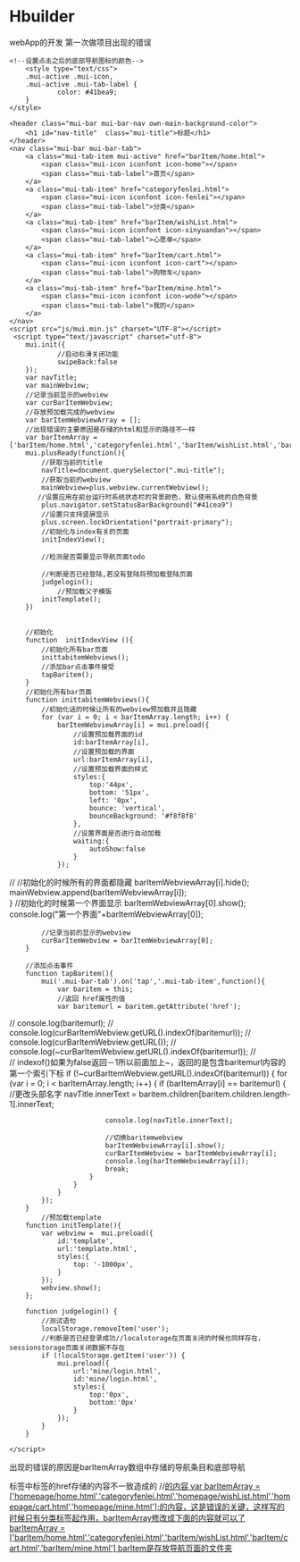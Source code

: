 # Hbuilder
webApp的开发
第一次做项目出现的错误
<head>
    <meta charset="utf-8">
    <meta name="viewport" content="width=device-width,initial-scale=1,minimum-scale=1,maximum-scale=1,user-scalable=no" />
    <title></title>
    <script src="js/mui.min.js"></script>
    <link href="css/mui.min.css" rel="stylesheet"/>
       	<link rel="stylesheet" type="text/css" href="css/own.css"/>
   	<link rel="stylesheet" type="text/css" href="css/iconfont.css"/>
   
    <!--设置点击之后的底部导航图标的颜色-->
    	<style type="text/css">
	  	.mui-active .mui-icon,
	  	.mui-active .mui-tab-label {
		    	color: #41bea9;
	  	}
   	</style>
</head>
<body  class="own-gray-color">
	
	<header class="mui-bar mui-bar-nav own-main-background-color">
	    <h1 id="nav-title"  class="mui-title">标题</h1>
	</header>
	<nav class="mui-bar mui-bar-tab">
	    <a class="mui-tab-item mui-active" href="barItem/home.html">
	        <span class="mui-icon iconfont icon-home"></span>
	        <span class="mui-tab-label">首页</span>
	    </a>
	    <a class="mui-tab-item" href="categoryfenlei.html">
	        <span class="mui-icon iconfont icon-fenlei"></span>
	        <span class="mui-tab-label">分类</span>
	    </a>
	    <a class="mui-tab-item" href="barItem/wishList.html">
	        <span class="mui-icon iconfont icon-xinyuandan"></span>
	        <span class="mui-tab-label">心愿单</span>
	    </a>
	    <a class="mui-tab-item" href="barItem/cart.html">
	        <span class="mui-icon iconfont icon-cart"></span>
	        <span class="mui-tab-label">购物车</span>
	    </a>
	    <a class="mui-tab-item" href="barItem/mine.html">
	        <span class="mui-icon iconfont icon-wode"></span>
	        <span class="mui-tab-label">我的</span>
	    </a>
	</nav>
	<script src="js/mui.min.js" charset="UTF-8"></script>
	 <script type="text/javascript" charset="utf-8">
      	mui.init({
      			//启动右滑关闭功能
      			swipeBack:false
      	});
      	var navTitle;
		var mainWebview;
		//记录当前显示的webview
		var curBarItemWebview;
		//存放预加载完成的webview
		var barItemWebviewArray = [];
		//出现错误的主要原因是存储的html和显示的路径不一样
		var barItemArray = ['barItem/home.html','categoryfenlei.html','barItem/wishList.html','barItem/cart.html','barItem/mine.html'];
		mui.plusReady(function(){
			//获取当前的title
			navTitle=document.querySelector(".mui-title");
			//获取当前的webview
			mainWebview=plus.webview.currentWebview();
           //设置应用在前台运行时系统状态栏的背景颜色，默认使用系统的白色背景
			plus.navigator.setStatusBarBackground("#41cea9")
			//设置只支持竖屏显示
			plus.screen.lockOrientation("portrait-primary");
			//初始化与index有关的页面
			initIndexView();
			
			//检测是否需要显示导航页面todo
			
			//判断是否已经登陆,若没有登陆将预加载登陆页面
			judgelogin();
				//预加载父子模版
			initTemplate();			
		})
		
		
		//初始化
		function  initIndexView (){
			//初始化所有bar页面
			inittabitemWebviews();
			//添加bar点击事件接受
			tapBaritem();
		}
		//初始化所有bar页面
		function inittabitemWebviews(){
			//初始化话的时候让所有的webview预加载并且隐藏
			for (var i = 0; i < barItemArray.length; i++) {
				barItemWebviewArray[i] = mui.preload({
					//设置预加载界面的id
					id:barItemArray[i],
					//设置预加载的界面
					url:barItemArray[i],
					//设置预加载界面的样式
					styles:{
						top:'44px',
						bottom: '51px',
						left: '0px',
						bounce: 'vertical',
						bounceBackground: '#f8f8f8'
					},
					//设置界面是否进行自动加载
					waiting:{
						autoShow:false
					}
				});
//				//初始化的时候所有的界面都隐藏
				barItemWebviewArray[i].hide();
				mainWebview.append(barItemWebviewArray[i]);				
			}
			//初始化的时候第一个界面显示
			barItemWebviewArray[0].show();
			console.log("第一个界面"+barItemWebviewArray[0]);
			
			
			
			//记录当前的显示的webview
			curBarItemWebview = barItemWebviewArray[0];
		}
		
		//添加点击事件
		function tapBaritem(){
			mui('.mui-bar-tab').on('tap','.mui-tab-item',function(){
				var baritem = this;
				//返回 href属性的值
				var baritemurl = baritem.getAttribute('href'); 
//			 	console.log(baritemurl);
//				console.log(curBarItemWebview.getURL().indexOf(baritemurl));
//				console.log(curBarItemWebview.getURL());
//				console.log(~curBarItemWebview.getURL().indexOf(baritemurl));
//				
//				indexof()如果为false返回－1所以前面加上~，返回的是包含baritemurl内容的第一个索引下标
				if (!~curBarItemWebview.getURL().indexOf(baritemurl)) {
					for (var i = 0; i < barItemArray.length; i++) {
						if (barItemArray[i] == baritemurl) {
							//更改头部名字
							navTitle.innerText = baritem.children[baritem.children.length-1].innerText;
							
							console.log(navTitle.innerText);
							
							//切换baritemwebview
							barItemWebviewArray[i].show();
							curBarItemWebview = barItemWebviewArray[i];
							console.log(barItemWebviewArray[i]);
							break;
						}
					}
				}
			});
		}
			//预加载template
		function initTemplate(){
			var webview =  mui.preload({
				id:'template',
				url:'template.html',
				styles:{
					top: '-1000px',
				}
			});
			webview.show();
		};
		
		function judgelogin() {
			//测试语句
			localStorage.removeItem('user');
			//判断是否已经登录成功//localstorage在页面关闭的时候也同样存在，sessionstorage页面关闭数据不存在
			if (!localStorage.getItem('user')) {
				mui.preload({
					url:'mine/login.html',
					id:'mine/login.html',
					styles:{
						top:'0px',
						bottom:'0px'
					}
				});
			}
		}
		
    </script>
</body>
</html>

出现的错误的原因是barItemArray数组中存储的导航条目和底部导航<nav />标签中<a />标签的href存储的内容不一致造成的
//<a class="mui-tab-item" href="barItem/wishList.html" />的内容
var barItemArray = ['homepage/home.html','categoryfenlei.html','homepage/wishList.html','homepage/cart.html','homepage/mine.html'];的内容，这是错误的关键，这样写的时候只有分类标签起作用，barItemArray修改成下面的内容就可以了
barItemArray = ['barItem/home.html','categoryfenlei.html','barItem/wishList.html','barItem/cart.html','barItem/mine.html']
barItem是存放导航页面的文件夹




